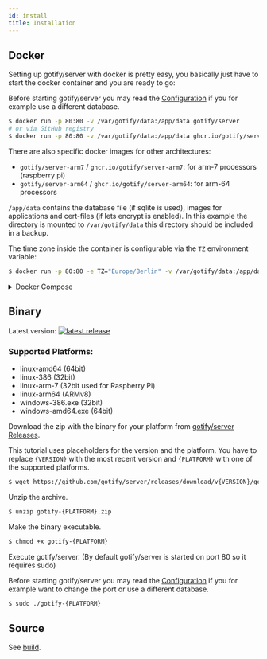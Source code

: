 ```yaml
---
id: install
title: Installation
---
```


## Docker

Setting up gotify/server with docker is pretty easy, you basically just have to start the docker container and you are ready to go:

Before starting gotify/server you may read the [Configuration](configuration.md) if you for example use a different database.

```bash
$ docker run -p 80:80 -v /var/gotify/data:/app/data gotify/server
# or via GitHub registry
$ docker run -p 80:80 -v /var/gotify/data:/app/data ghcr.io/gotify/server
```

There are also specific docker images for other architectures:

- `gotify/server-arm7` / `ghcr.io/gotify/server-arm7`: for arm-7 processors (raspberry pi)
- `gotify/server-arm64` / `ghcr.io/gotify/server-arm64`: for arm-64 processors

`/app/data` contains the database file (if sqlite is used), images for applications and cert-files (if lets encrypt is enabled).
In this example the directory is mounted to `/var/gotify/data` this directory should be included in a backup.

The time zone inside the container is configurable via the `TZ` environment variable:

```bash
$ docker run -p 80:80 -e TZ="Europe/Berlin" -v /var/gotify/data:/app/data gotify/server
```

<details><summary>Docker Compose</summary>
<p>

```yml
version: "3"

services:
  gotify:
    image: gotify/server
    ports:
      - 8080:80
    environment:
      - GOTIFY_DEFAULTUSER_PASS=custom
    volumes:
      - "./gotify_data:/app/data"
```

</p>
</details>

## Binary

Latest version:
<a href="https://github.com/gotify/server/releases/latest">
<img alt="latest release" src="https://img.shields.io/github/release/gotify/server.svg">
</a>

### Supported Platforms:

- linux-amd64 (64bit)
- linux-386 (32bit)
- linux-arm-7 (32bit used for Raspberry Pi)
- linux-arm64 (ARMv8)
- windows-386.exe (32bit)
- windows-amd64.exe (64bit)

Download the zip with the binary for your platform from [gotify/server Releases](https://github.com/gotify/server/releases).

This tutorial uses placeholders for the version and the platform.
You have to replace `{VERSION}` with the most recent version and `{PLATFORM}` with one of the supported platforms.

```bash
$ wget https://github.com/gotify/server/releases/download/v{VERSION}/gotify-{PLATFORM}.zip
```

Unzip the archive.

```bash
$ unzip gotify-{PLATFORM}.zip
```

Make the binary executable.

```bash
$ chmod +x gotify-{PLATFORM}
```

Execute gotify/server. (By default gotify/server is started on port 80 so it requires sudo)

Before starting gotify/server you may read the [Configuration](configuration.md) if you for example want to change the port or use a different database.

```bash
$ sudo ./gotify-{PLATFORM}
```

## Source

See [build](build.md).
